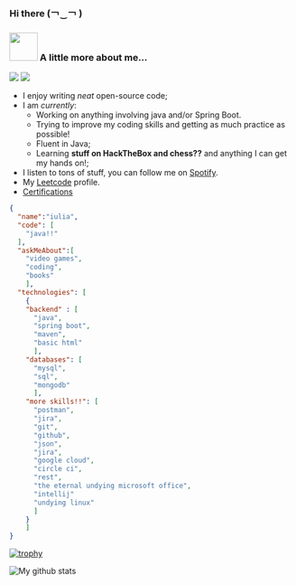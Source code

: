 ### Hi there 	(￢‿￢ )
### <img src="https://media.giphy.com/media/VgCDAzcKvsR6OM0uWg/giphy.gif" width="50"> A little more about me... 
<img src="https://img.shields.io/badge/Java-ED8B00?style=for-the-badge&logo=java&logoColor=white"/> <img src="https://img.shields.io/badge/Spring-6DB33F?style=for-the-badge&logo=spring&logoColor=white"/>

- I enjoy writing _neat_ open-source code;
- I am _currently_:
  - Working on anything involving java and/or Spring Boot.
  - Trying to improve my coding skills and getting as much practice as possible!
  - Fluent in Java;
  - Learning **stuff on HackTheBox and chess??** and anything I can get my hands on!;
- I listen to tons of stuff, you can follow me on [Spotify](https://open.spotify.com/user/hrn1isdy2ia8q7wfb1ew2fah6?si=cvwm72r4TbiDv-K7fF9VoQ).
- My [Leetcode](https://leetcode.com/reol224/) profile.
- [Certifications](https://github.com/reol224/Certifications)

```json
{
  "name":"iulia",
  "code": [
    "java!!"
  ],
  "askMeAbout":[
    "video games",
    "coding",
    "books"
    ],
  "technologies": [
    {
    "backend" : [
      "java",
      "spring boot",
      "maven",
      "basic html"
      ],
    "databases": [
      "mysql",
      "sql",
      "mongodb"
      ],
    "more skills!!": [
      "postman",
      "jira",
      "git",
      "github",
      "json",
      "jira",
      "google cloud",
      "circle ci",
      "rest",
      "the eternal undying microsoft office",
      "intellij"
      "undying linux"
      ]
    }
    ]
}
``` 
[![trophy](https://github-profile-trophy.vercel.app/?username=reol224&theme=buddhism)](https://github.com/ryo-ma/github-profile-trophy)

![My github stats](https://github-readme-stats.vercel.app/api?username=reol224&theme=shades-of-purple)
